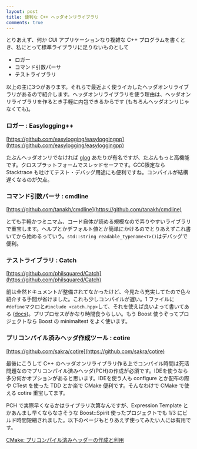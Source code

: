 ```yaml
---
layout: post
title: 便利な C++ ヘッダオンリライブラリ
comments: true
---
```

とりあえず、何か CUI アプリケーションなり複雑な C++ プログラムを書くとき、私にとって標準ライブラリに足りないものとして

+ ロガー
+ コマンド引数パーサ
+ テストライブラリ

以上の主に3つがあります。それらで最近よく使うイカしたヘッダオンリライブラリがあるので紹介します。ヘッダオンリライブラリを使う理由は、ヘッダオンリライブラリを作るとき手軽に内包できるからです (もちろんヘッダオンリじゃなくても)。

### ロガー : Easylogging++

[https://github.com/easylogging/easyloggingpp](https://github.com/easylogging/easyloggingpp)

たぶんヘッダオンリでなければ [glog](https://github.com/google/glog) あたりが有名ですが、たぶんもっと高機能です。クロスプラットフォームでスレッドセーフです。GCC限定なら Stacktrace も吐けてテスト・デバッグ用途にも便利ですね。コンパイルが結構遅くなるのが欠点。

### コマンド引数パーサ : cmdline

[https://github.com/tanakh/cmdline](https://github.com/tanakh/cmdline)

とても手軽かつミニマム、コード自体が読める規模なので弄りやすいライブラリで重宝します。ヘルプとかデフォルト値とか簡単にかけるのでとりあえずこれ書いてから始めるっていう。``std::string readable_typename<T>()``はデバッグで便利。


### テストライブラリ : Catch

[https://github.com/philsquared/Catch](https://github.com/philsquared/Catch)

前は全然ドキュメントが整備されてなかったけど、今見たら充実してたので色々紹介する手間が省けました。これも少しコンパイルが遅い。1 ファイルに``#define``マクロと``#include <catch.hpp>``して、それを使えば良いよって書いてある ([docs](https://github.com/philsquared/Catch/blob/master/docs/slow-compiles.md))。プリプロセスがかなり時間食うらしい。もう Boost 使うぞってプロジェクトなら Boost の minimaltest をよく使います。


### プリコンパイル済みヘッダ作成ツール : cotire

[https://github.com/sakra/cotire](https://github.com/sakra/cotire)

最後にこうして C++ のヘッダオンリライブラリ作る上でコンパイル時間は死活問題なのでプリコンパイル済みヘッダ(PCH)の作成が必須です。IDEを使うなら多分何かオプションがあると思います。IDEを使う人も configure とか配布の際や CTest を使った TDD とか楽で CMake 便利です。そんなわけで CMake で使える cotire 重宝してます。

PCH で実際早くなるかはライブラリ次第なんですが、Expression Template とかあんまし早くならなさそうな Boost::Spirit 使ったプロジェクトでも 1/3 にビルド時間短縮されました。以下のページもとりあえず使ってみたい人には有用です。

[CMake: プリコンパイル済みヘッダーの作成と利用](http://qiita.com/mrk_21/items/264f6135679239ff018a)
